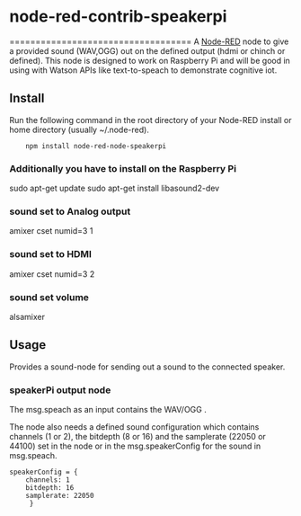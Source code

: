 # node-red-contrib-speakerpi
===================================
A <a href="http://nodered.org" target="_new">Node-RED</a> node to give a provided sound (WAV,OGG) out on the defined output (hdmi or chinch or defined).
This node is designed to work on Raspberry Pi and will be good in using with Watson APIs like text-to-speach to demonstrate cognitive iot.

Install
-------

Run the following command in the root directory of your Node-RED install or home directory (usually ~/.node-red).

        npm install node-red-node-speakerpi

### Additionally you have to install on the Raspberry Pi 
sudo apt-get update 
sudo apt-get install libasound2-dev

### sound set to Analog output
amixer cset numid=3 1

### sound set to HDMI
amixer cset numid=3 2

### sound set volume
alsamixer 


Usage
-----

Provides a sound-node for sending out a sound to the connected speaker. 

### speakerPi output node

The msg.speach as an input contains the WAV/OGG .

The node also needs a defined sound configuration which contains channels (1 or 2), the bitdepth (8 or 16) and the samplerate (22050 or 44100) set in the node or in the msg.speakerConfig for the sound in msg.speach. 

```
speakerConfig = { 
	channels: 1
	bitdepth: 16
	samplerate: 22050
	 }
```

